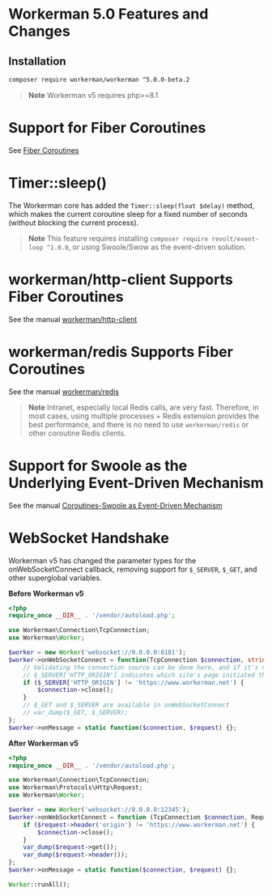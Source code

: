 # Workerman 5.0 Features and Changes

## Installation
```bash
composer require workerman/workerman ^5.0.0-beta.2
```

> **Note**
> Workerman v5 requires php>=8.1

# Support for Fiber Coroutines
See [Fiber Coroutines](../fiber.md)

# Timer::sleep()
The Workerman core has added the `Timer::sleep(float $delay)` method, which makes the current coroutine sleep for a fixed number of seconds (without blocking the current process).

> **Note**
> This feature requires installing `composer require revolt/event-loop ^1.0.0`, or using Swoole/Swow as the event-driven solution.

# workerman/http-client Supports Fiber Coroutines
See the manual [workerman/http-client](../components/workerman-http-client.md)

# workerman/redis Supports Fiber Coroutines
See the manual [workerman/redis](../components/workerman-redis.md)

> **Note**
> Intranet, especially local Redis calls, are very fast. Therefore, in most cases, using multiple processes + Redis extension provides the best performance, and there is no need to use `workerman/redis` or other coroutine Redis clients.

# Support for Swoole as the Underlying Event-Driven Mechanism
See the manual [Coroutines-Swoole as Event-Driven Mechanism](../fiber.md)

# WebSocket Handshake
Workerman v5 has changed the parameter types for the onWebSocketConnect callback, removing support for `$_SERVER`, `$_GET`, and other superglobal variables.

**Before Workerman v5**
```php
<?php
require_once __DIR__ . '/vendor/autoload.php';

use Workerman\Connection\TcpConnection;
use Workerman\Worker;

$worker = new Worker('websocket://0.0.0.0:8181');
$worker->onWebSocketConnect = function(TcpConnection $connection, string $httpBuffer) {
    // Validating the connection source can be done here, and if it's not valid, the connection can be closed
    // $_SERVER['HTTP_ORIGIN'] indicates which site's page initiated the websocket connection
    if ($_SERVER['HTTP_ORIGIN'] != 'https://www.workerman.net') {
        $connection->close();
    }
    // $_GET and $_SERVER are available in onWebSocketConnect
    // var_dump($_GET, $_SERVER);
};
$worker->onMessage = static function($connection, $request) {};
```

**After Workerman v5**
```php
<?php
require_once __DIR__ . '/vendor/autoload.php';

use Workerman\Connection\TcpConnection;
use Workerman\Protocols\Http\Request;
use Workerman\Worker;

$worker = new Worker('websocket://0.0.0.0:12345');
$worker->onWebSocketConnect = function (TcpConnection $connection, Request $request) {
    if ($request->header('origin') != 'https://www.workerman.net') {
        $connection->close();
    }
    var_dump($request->get());
    var_dump($request->header());
};
$worker->onMessage = static function($connection, $request) {};

Worker::runAll();
```
